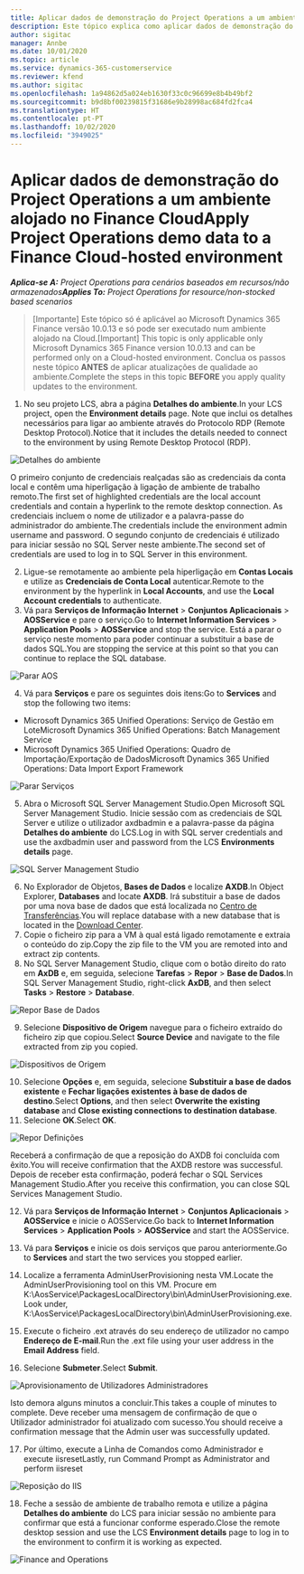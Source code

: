 ```yaml
---
title: Aplicar dados de demonstração do Project Operations a um ambiente alojado no Finance Cloud
description: Este tópico explica como aplicar dados de demonstração do Project Operations a um ambiente alojado na Cloud do Dynamics 365 Finance.
author: sigitac
manager: Annbe
ms.date: 10/01/2020
ms.topic: article
ms.service: dynamics-365-customerservice
ms.reviewer: kfend
ms.author: sigitac
ms.openlocfilehash: 1a94862d5a024eb1630f33c0c96699e8b4b49bf2
ms.sourcegitcommit: b9d8bf00239815f31686e9b28998ac684fd2fca4
ms.translationtype: HT
ms.contentlocale: pt-PT
ms.lasthandoff: 10/02/2020
ms.locfileid: "3949025"
---
```

# <a name="apply-project-operations-demo-data-to-a-finance-cloud-hosted-environment"></a><span data-ttu-id="3226b-103">Aplicar dados de demonstração do Project Operations a um ambiente alojado no Finance Cloud</span><span class="sxs-lookup"><span data-stu-id="3226b-103">Apply Project Operations demo data to a Finance Cloud-hosted environment</span></span>

<span data-ttu-id="3226b-104">_**Aplica-se A:** Project Operations para cenários baseados em recursos/não armazenados_</span><span class="sxs-lookup"><span data-stu-id="3226b-104">_**Applies To:** Project Operations for resource/non-stocked based scenarios_</span></span>

><span data-ttu-id="3226b-105">[Importante] Este tópico só é aplicável ao Microsoft Dynamics 365 Finance versão 10.0.13 e só pode ser executado num ambiente alojado na Cloud.</span><span class="sxs-lookup"><span data-stu-id="3226b-105">[Important] This topic is only applicable only Microsoft Dynamics 365 Finance version 10.0.13 and can be performed only on a Cloud-hosted environment.</span></span> <span data-ttu-id="3226b-106">Conclua os passos neste tópico **ANTES** de aplicar atualizações de qualidade ao ambiente.</span><span class="sxs-lookup"><span data-stu-id="3226b-106">Complete the steps in this topic **BEFORE** you apply quality updates to the environment.</span></span>

1. <span data-ttu-id="3226b-107">No seu projeto LCS, abra a página **Detalhes do ambiente**.</span><span class="sxs-lookup"><span data-stu-id="3226b-107">In your LCS project, open the **Environment details** page.</span></span> <span data-ttu-id="3226b-108">Note que inclui os detalhes necessários para ligar ao ambiente através do Protocolo RDP (Remote Desktop Protocol).</span><span class="sxs-lookup"><span data-stu-id="3226b-108">Notice that it includes the details needed to connect to the environment by using Remote Desktop Protocol (RDP).</span></span>

![Detalhes do ambiente ](./media/1EnvironmentDetails.png)

<span data-ttu-id="3226b-110">O primeiro conjunto de credenciais realçadas são as credenciais da conta local e contêm uma hiperligação à ligação de ambiente de trabalho remoto.</span><span class="sxs-lookup"><span data-stu-id="3226b-110">The first set of highlighted credentials are the local account credentials and contain a hyperlink to the remote desktop connection.</span></span> <span data-ttu-id="3226b-111">As credenciais incluem o nome de utilizador e a palavra-passe do administrador do ambiente.</span><span class="sxs-lookup"><span data-stu-id="3226b-111">The credentials include the environment admin username and password.</span></span> <span data-ttu-id="3226b-112">O segundo conjunto de credenciais é utilizado para iniciar sessão no SQL Server neste ambiente.</span><span class="sxs-lookup"><span data-stu-id="3226b-112">The second set of credentials are used to log in to SQL Server in this environment.</span></span>

2. <span data-ttu-id="3226b-113">Ligue-se remotamente ao ambiente pela hiperligação em **Contas Locais** e utilize as **Credenciais de Conta Local** autenticar.</span><span class="sxs-lookup"><span data-stu-id="3226b-113">Remote to the environment by the hyperlink in **Local Accounts**, and use the **Local Account credentials** to authenticate.</span></span>
3. <span data-ttu-id="3226b-114">Vá para **Serviços de Informação Internet** > **Conjuntos Aplicacionais** > **AOSService** e pare o serviço.</span><span class="sxs-lookup"><span data-stu-id="3226b-114">Go to **Internet Information Services** > **Application Pools** > **AOSService** and stop the service.</span></span> <span data-ttu-id="3226b-115">Está a parar o serviço neste momento para poder continuar a substituir a base de dados SQL.</span><span class="sxs-lookup"><span data-stu-id="3226b-115">You are stopping the service at this point so that you can continue to replace the SQL database.</span></span>

![Parar AOS](./media/2StopAOS.png)

4. <span data-ttu-id="3226b-117">Vá para **Serviços** e pare os seguintes dois itens:</span><span class="sxs-lookup"><span data-stu-id="3226b-117">Go to **Services** and stop the following two items:</span></span>

- <span data-ttu-id="3226b-118">Microsoft Dynamics 365 Unified Operations: Serviço de Gestão em Lote</span><span class="sxs-lookup"><span data-stu-id="3226b-118">Microsoft Dynamics 365 Unified Operations: Batch Management Service</span></span>
- <span data-ttu-id="3226b-119">Microsoft Dynamics 365 Unified Operations: Quadro de Importação/Exportação de Dados</span><span class="sxs-lookup"><span data-stu-id="3226b-119">Microsoft Dynamics 365 Unified Operations: Data Import Export Framework</span></span>

![Parar Serviços](./media/3StopServices.png)

5. <span data-ttu-id="3226b-121">Abra o Microsoft SQL Server Management Studio.</span><span class="sxs-lookup"><span data-stu-id="3226b-121">Open Microsoft SQL Server Management Studio.</span></span> <span data-ttu-id="3226b-122">Inicie sessão com as credenciais de SQL Server e utilize o utilizador axdbadmin e a palavra-passe da página **Detalhes do ambiente** do LCS.</span><span class="sxs-lookup"><span data-stu-id="3226b-122">Log in with SQL server credentials and use the axdbadmin user and password from the LCS **Environments details** page.</span></span>

![SQL Server Management Studio](./media/4SSMS.png)

6. <span data-ttu-id="3226b-124">No Explorador de Objetos, **Bases de Dados** e localize **AXDB**.</span><span class="sxs-lookup"><span data-stu-id="3226b-124">In Object Explorer, **Databases** and locate **AXDB**.</span></span> <span data-ttu-id="3226b-125">Irá substituir a base de dados por uma nova base de dados que está localizada no [Centro de Transferências](https://download.microsoft.com/download/1/a/3/1a314bd2-b082-4a87-abdc-1ba26c92b63d/ProjOpsDemoDataFOGARelease.zip).</span><span class="sxs-lookup"><span data-stu-id="3226b-125">You will replace database with a new database that is located in the [Download Center](https://download.microsoft.com/download/1/a/3/1a314bd2-b082-4a87-abdc-1ba26c92b63d/ProjOpsDemoDataFOGARelease.zip).</span></span> 
7. <span data-ttu-id="3226b-126">Copie o ficheiro zip para a VM à qual está ligado remotamente e extraia o conteúdo do zip.</span><span class="sxs-lookup"><span data-stu-id="3226b-126">Copy the zip file to the VM you are remoted into and extract zip contents.</span></span>
8. <span data-ttu-id="3226b-127">No SQL Server Management Studio, clique com o botão direito do rato em **AxDB** e, em seguida, selecione **Tarefas** > **Repor** > **Base de Dados**.</span><span class="sxs-lookup"><span data-stu-id="3226b-127">In SQL Server Management Studio, right-click **AxDB**, and then select **Tasks** > **Restore** > **Database**.</span></span>

![Repor Base de Dados](./media/5RestoreDatabase.png)

9. <span data-ttu-id="3226b-129">Selecione **Dispositivo de Origem** navegue para o ficheiro extraído do ficheiro zip que copiou.</span><span class="sxs-lookup"><span data-stu-id="3226b-129">Select **Source Device** and navigate to the file extracted from zip you copied.</span></span>

![Dispositivos de Origem](./media/6SourceDevice.png)

10. <span data-ttu-id="3226b-131">Selecione **Opções** e, em seguida, selecione **Substituir a base de dados existente** e **Fechar ligações existentes à base de dados de destino**.</span><span class="sxs-lookup"><span data-stu-id="3226b-131">Select **Options**, and then select **Overwrite the existing database** and **Close existing connections to destination database**.</span></span> 
11. <span data-ttu-id="3226b-132">Selecione **OK**.</span><span class="sxs-lookup"><span data-stu-id="3226b-132">Select **OK**.</span></span>

![Repor Definições](./media/7RestoreSetting.png)

<span data-ttu-id="3226b-134">Receberá a confirmação de que a reposição do AXDB foi concluída com êxito.</span><span class="sxs-lookup"><span data-stu-id="3226b-134">You will receive confirmation that the AXDB restore was successful.</span></span> <span data-ttu-id="3226b-135">Depois de receber esta confirmação, poderá fechar o SQL Services Management Studio.</span><span class="sxs-lookup"><span data-stu-id="3226b-135">After you receive this confirmation, you can close SQL Services Management Studio.</span></span>

12. <span data-ttu-id="3226b-136">Vá para **Serviços de Informação Internet** > **Conjuntos Aplicacionais** > **AOSService** e inicie o AOSService.</span><span class="sxs-lookup"><span data-stu-id="3226b-136">Go back to **Internet Information Services** > **Application Pools** > **AOSService** and start the AOSService.</span></span>
13. <span data-ttu-id="3226b-137">Vá para **Serviços** e inicie os dois serviços que parou anteriormente.</span><span class="sxs-lookup"><span data-stu-id="3226b-137">Go to **Services** and start the two services you stopped earlier.</span></span>

14. <span data-ttu-id="3226b-138">Localize a ferramenta AdminUserProvisioning nesta VM.</span><span class="sxs-lookup"><span data-stu-id="3226b-138">Locate the AdminUserProvisioning tool on this VM.</span></span> <span data-ttu-id="3226b-139">Procure em K:\AosService\PackagesLocalDirectory\bin\AdminUserProvisioning.exe.</span><span class="sxs-lookup"><span data-stu-id="3226b-139">Look under, K:\AosService\PackagesLocalDirectory\bin\AdminUserProvisioning.exe.</span></span>
15. <span data-ttu-id="3226b-140">Execute o ficheiro .ext através do seu endereço de utilizador no campo **Endereço de E-mail**.</span><span class="sxs-lookup"><span data-stu-id="3226b-140">Run the .ext file using your user address in the **Email Address** field.</span></span> 
16. <span data-ttu-id="3226b-141">Selecione **Submeter**.</span><span class="sxs-lookup"><span data-stu-id="3226b-141">Select **Submit**.</span></span>

![Aprovisionamento de Utilizadores Administradores](./media/8AdminUserProvisioning.png)

<span data-ttu-id="3226b-143">Isto demora alguns minutos a concluir.</span><span class="sxs-lookup"><span data-stu-id="3226b-143">This takes a couple of minutes to complete.</span></span> <span data-ttu-id="3226b-144">Deve receber uma mensagem de confirmação de que o Utilizador administrador foi atualizado com sucesso.</span><span class="sxs-lookup"><span data-stu-id="3226b-144">You should receive a confirmation message that the Admin user was successfully updated.</span></span>

17. <span data-ttu-id="3226b-145">Por último, execute a Linha de Comandos como Administrador e execute iisreset</span><span class="sxs-lookup"><span data-stu-id="3226b-145">Lastly, run Command Prompt as Administrator and perform iisreset</span></span>

![Reposição do IIS](./media/9IISReset.png)

18. <span data-ttu-id="3226b-147">Feche a sessão de ambiente de trabalho remota e utilize a página **Detalhes do ambiente** do LCS para iniciar sessão no ambiente para confirmar que está a funcionar conforme esperado.</span><span class="sxs-lookup"><span data-stu-id="3226b-147">Close the remote desktop session and use the LCS **Environment details** page to log in to the environment to confirm it is working as expected.</span></span>

![Finance and Operations](./media/10FinanceAndOperations.png)
